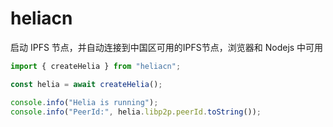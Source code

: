 # heliacn

启动 IPFS 节点，并自动连接到中国区可用的IPFS节点，浏览器和 Nodejs 中可用

```ts
import { createHelia } from "heliacn";

const helia = await createHelia();

console.info("Helia is running");
console.info("PeerId:", helia.libp2p.peerId.toString());
```
